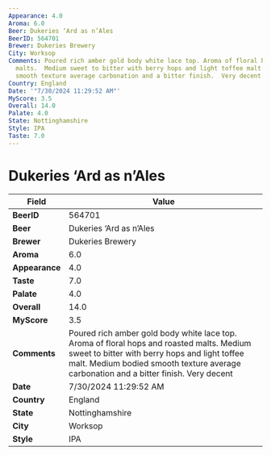 ```yaml
---
Appearance: 4.0
Aroma: 6.0
Beer: Dukeries ‘Ard as n’Ales
BeerID: 564701
Brewer: Dukeries Brewery
City: Worksop
Comments: Poured rich amber gold body white lace top. Aroma of floral hops and roasted
  malts.  Medium sweet to bitter with berry hops and light toffee malt. Medium bodied
  smooth texture average carbonation and a bitter finish.  Very decent
Country: England
Date: '"7/30/2024 11:29:52 AM"'
MyScore: 3.5
Overall: 14.0
Palate: 4.0
State: Nottinghamshire
Style: IPA
Taste: 7.0
---
```


# Dukeries ‘Ard as n’Ales

| Field         | Value |
|---------------|-------|
| **BeerID** | 564701 |
| **Beer** | Dukeries ‘Ard as n’Ales |
| **Brewer** | Dukeries Brewery |
| **Aroma** | 6.0 |
| **Appearance** | 4.0 |
| **Taste** | 7.0 |
| **Palate** | 4.0 |
| **Overall** | 14.0 |
| **MyScore** | 3.5 |
| **Comments** | Poured rich amber gold body white lace top. Aroma of floral hops and roasted malts.  Medium sweet to bitter with berry hops and light toffee malt. Medium bodied smooth texture average carbonation and a bitter finish.  Very decent |
| **Date** | 7/30/2024 11:29:52 AM |
| **Country** | England |
| **State** | Nottinghamshire |
| **City** | Worksop |
| **Style** | IPA |
